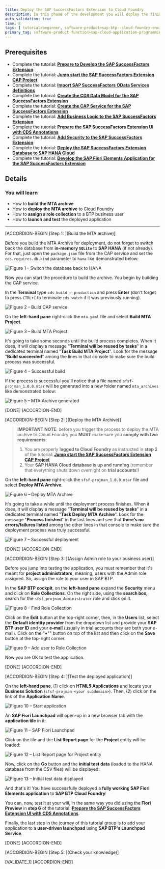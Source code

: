 ```yaml
---
title: Deploy the SAP SuccessFactors Extension to Cloud Foundry
description: In this phase of the development you will deploy the finished extension to BTP Cloud Foundry environment.
auto_validation: true
time: 8
tags: [ tutorial>beginner, software-product>sap-btp--cloud-foundry-environment]
primary_tag: software-product-function>sap-cloud-application-programming-model
---
```


## Prerequisites
 - Complete the tutorial: [**Prepare to Develop the SAP SuccessFactors Extension**](cap-extend-sfsf-intro)
 - Complete the tutorial: [**Jump start the SAP SuccessFactors Extension CAP Project**](cap-extend-sfsf-jumpstart)
 - Complete the tutorial: [**Import SAP SuccessFactors OData Services definitions**](cap-extend-sfsf-import-services)
 - Complete the tutorial: [**Create the CDS Data Model for the SAP SuccessFactors Extension**](cap-extend-sfsf-data-model)
 - Complete the tutorial: [**Create the CAP Service for the SAP SuccessFactors Extension**](cap-extend-sfsf-create-service)
 - Complete the tutorial: [**Add Business Logic to the SAP SuccessFactors Extension**](cap-extend-sfsf-add-logic)
 - Complete the tutorial: [**Prepare the SAP SuccessFactors Extension UI with CDS Annotations**](cap-extend-sfsf-ui-annotations)
 - Complete the tutorial: [**Add Security to the SAP SuccessFactors Extension**](cap-extend-sfsf-add-security)
 - Complete the tutorial: [**Deploy the SAP SuccessFactors Extension Database to SAP HANA Cloud**](cap-extend-sfsf-deploy-hc)
 - Complete the tutorial: [**Develop the SAP Fiori Elements Application for the SAP SuccessFactors Extension**](cap-extend-sfsf-fiori-elements)

## Details
### You will learn
  - How to **build the MTA archive**
  - How to **deploy the MTA archive** to Cloud Foundry
  - How to **assign a role collection** to a BTP business user
  - How to **launch and test** the deployed application

---

[ACCORDION-BEGIN [Step 1: ](Build the MTA archive)]

Before you build the MTA Archive for deployment, do not forget to switch back the database from **in-memory `SQLite`** to **SAP HANA** (if not already). For that, just open the `package.json` file from the CAP service and set the `cds.requires.db.kind` parameter to `hana` like demonstrated below:

![Figure 1 – Switch the database back to HANA](switch-hana.png)

Now you can start the procedure to build the archive. You begin by building the CAP service.

In the **Terminal** type `cds build –-production` and press **Enter** (don't forget to press `CTRL+C` to terminate `cds watch` if it was previously running).

![Figure 2 – Build CAP service](cds-build.png)

On the **left-hand pane** right-click the `mta.yaml` file and select **Build MTA Project**.

![Figure 3 – Build MTA Project](build-mta.png)

It's going to take some seconds until the build process completes. When it does, it will display a message "**Terminal will be reused by tasks**" in a dedicated terminal named "**Task Build MTA Project**". Look for the message "**Build succeeded**" among the lines in that console to make sure the build process was successful.

![Figure 4 – Successful build](successful-build.png)

If the process is successful you'll notice that a file named `sfsf-projman_1.0.0.mtar` will be generated into a new folder named `mta_archives` like demonstrated below:

![Figure 5 – MTA Archive generated](mta-archive.png)

[DONE]
[ACCORDION-END]

[ACCORDION-BEGIN [Step 2: ](Deploy the MTA Archive)]

> **IMPORTANT NOTE**: before  you trigger the process to deploy the MTA archive to Cloud Foundry you **MUST** make sure you **comply with two requirements**:
>
> 1. You are properly **logged to Cloud Foundry** as instructed in **step 2** of the tutorial: [**Jump start the SAP SuccessFactors Extension CAP Project**](cap-extend-sfsf-jumpstart)
> 2. Your **SAP HANA Cloud database is up and running** (remember that everything shuts down overnight on **trial accounts**!)

On the **left-hand pane** right-click the `sfsf-projman_1.0.0.mtar` file and select **Deploy MTA Archive**.

![Figure 6 – Deploy MTA Archive](deploy-mta.png)

It's going to take a while until the deployment process finishes. When it does, it will display a message "**Terminal will be reused by tasks**" in a dedicated terminal named "**Task Deploy MTA Archive**". Look for the message "**Process finished**" in the last lines and see that **there's no errors/failures listed** among the other lines in that console to make sure the deployment process was truly successful.

![Figure 7 – Successful deployment](successful-deploy.png)

[DONE]
[ACCORDION-END]


[ACCORDION-BEGIN [Step 3: ](Assign Admin role to your business user)]

Before you jump into testing the application, you must remember that it's meant for **project administrators**, meaning, users with the Admin role assigned. So, assign the role to your user in SAP BTP.

In the **SAP BTP cockpit**, on the **left-hand pane** expand the **Security** menu and click on **Role Collections**. On the right side, using the **search box**, search for the `sfsf_projman_Administrator` role and click on it.

![Figure 8 – Find Role Collection](find-role.png)

Click on the **Edit** button at the top-right corner, then, in the **Users** list, select the **Default identity provider** from the dropdown list and provide your **SAP BTP user ID** and your **e-mail** (usually in trial accounts they are both your e-mail). Click on the "**+**"" button on top of the list and then click on the **Save** button at the top-right corner.

![Figure 9 – Add user to Role Collection](add-user.png)

Now you are OK to test the application.

[DONE]
[ACCORDION-END]

[ACCORDION-BEGIN [Step 4: ](Test the deployed application)]

On the **left-hand pane**, (1) click on **HTML5 Applications** and locate your **Business Solution** (`sfsf-projman-<your subdomain>`). Then, (2) click on the link of the **Application Name**.

![Figure 10 – Start application](launch-app.png)

An **SAP Fiori Launchpad** will open-up in a new browser tab with the **application tile** in it:

![Figure 11 – SAP Fiori Launchpad](launchpad.png)

Click on the tile and the **List Report page** for the **Project** entity will be loaded:

![Figure 12 – List Report page for Project entity](list-report.png)

Now, click on the **Go** button and the **initial test data** (loaded to the HANA database from the CSV files) will be displayed:

![Figure 13 – Initial test data displayed](test-data.png)

And that's it! You have successfully deployed a **fully working SAP Fiori Elements application** to **SAP BTP Cloud Foundry**!

You can, now, test it at your will, in the same way you did using the **Fiori Preview** in **step 6** of the tutorial: [**Prepare the SAP SuccessFactors Extension UI with CDS Annotations**](cap-extend-sfsf-ui-annotations).

Finally, the last step in the journey of this tutorial group is to add your application to a **user-driven launchpad** using **SAP BTP's Launchpad Service**.

[DONE]
[ACCORDION-END]

[ACCORDION-BEGIN [Step 5: ](Check your knowledge)]

[VALIDATE_1]
[ACCORDION-END]
